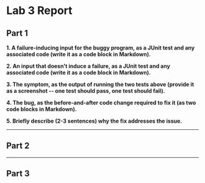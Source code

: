 # Lab 3 Report

## Part 1

**1. A failure-inducing input for the buggy program, as a JUnit test and any associated code (write it as a code block in Markdown).**

**2. An input that doesn't induce a failure, as a JUnit test and any associated code (write it as a code block in Markdown).**

**3. The symptom, as the output of running the two tests above (provide it as a screenshot -- one test should pass, one test should fail).**

**4. The bug, as the before-and-after code change required to fix it (as two code blocks in Markdown).**

**5. Briefly describe (2-3 sentences) why the fix addresses the issue.**

---

## Part 2


---

## Part 3


